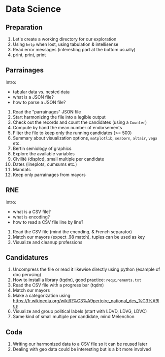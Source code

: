 # Data Science

## Preparation

1. Let's create a working directory for our exploration
2. Using `help` when lost, using tabulation & intellisense
3. Read error messages (interesting part at the bottom usually)
4. print, print, print

## Parrainages

Intro:

- tabular data vs. nested data
- what is a JSON file?
- how to parse a JSON file?

1. Read the "parrainages" JSON file
2. Start harmonizing the file into a legible output
3. Check out the records and count the candidates (using a `Counter`)
4. Compute by hand the mean number of endorsements
5. Filter the file to keep only the running candidates (>= 500)
6. Summary about visualization options, `matplotlib`, `seaborn`, `altair`, `vega` etc.
7. Bertin semiology of graphics
8. Explore the available variables
  1. Civilité (displot), small multiple per candidate
  2. Dates (lineplots, cumsums etc.)
  3. Mandats
9. Keep only parrainages from mayors

## RNE

Intro:

- what is a CSV file?
- what is encoding?
- how to read a CSV file line by line?

1. Read the CSV file (mind the encoding, & French separator)
2. Match our mayors (expect .98 match), tuples can be used as key
3. Visualize and cleanup professions

## Candidatures

1. Uncompress the file or read it likewise directly using python (example of doc perusing)
2. How to install a library (tqdm), good practice: `requirements.txt`
3. Read the CSV file with a progress bar (tqdm)
4. Match our mayors
5. Make a categorization using https://fr.wikipedia.org/wiki/R%C3%A9pertoire_national_des_%C3%A9lus
6. Visualize and group political labels (start with LDVD, LDVG, LDVC)
7. Same kind of small multiple per candidate, mind Mélenchon

## Coda

1. Writing our harmonized data to a CSV file so it can be reused later
2. Dealing with geo data could be interesting but is a bit more involved
